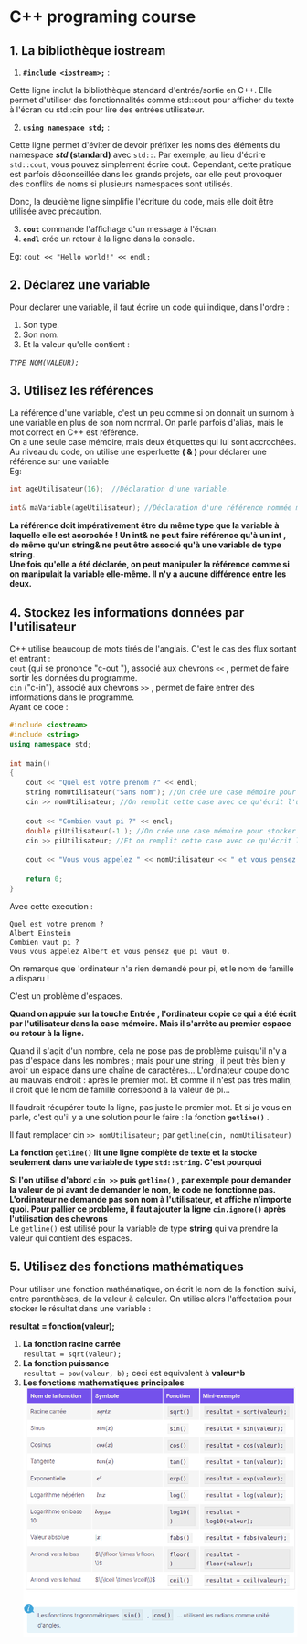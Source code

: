 # C++ programing course
## 1. La bibliothèque  iostream

1. **`#include <iostream>;`** :

Cette ligne inclut la bibliothèque standard d'entrée/sortie en C++. Elle permet d'utiliser des fonctionnalités comme std::cout pour afficher du texte à l'écran ou std::cin pour lire des entrées utilisateur.

2. **`using namespace std;`** :

Cette ligne permet d'éviter de devoir préfixer les noms des éléments du namespace **_std_ (standard)** avec `std::`. Par exemple, au lieu d'écrire `std::cout`, vous pouvez simplement écrire cout.
Cependant, cette pratique est parfois déconseillée dans les grands projets, car elle peut provoquer des conflits de noms si plusieurs namespaces sont utilisés.

Donc, la deuxième ligne simplifie l'écriture du code, mais elle doit être utilisée avec précaution.

3. **`cout`** commande l'affichage d'un message à l'écran.
4. **`endl`** crée un retour à la ligne dans la console.

Eg: `cout << "Hello world!" << endl;`

## 2. Déclarez une variable

Pour déclarer une variable, il faut écrire un code qui indique, dans l'ordre :

1. Son type.  
2. Son nom.  
3. Et la valeur qu'elle contient :

_`TYPE NOM(VALEUR);`_

## 3. Utilisez les références
La référence d'une variable, c'est un peu comme si on donnait un surnom à une variable en plus de son nom normal. On parle parfois d'alias, mais le mot correct en C++ est référence.  
On a une seule case mémoire, mais deux étiquettes qui lui sont accrochées.
Au niveau du code, on utilise une esperluette **( & )** pour déclarer une référence sur une variable  
Eg: 
```cpp
int ageUtilisateur(16);  //Déclaration d'une variable.

int& maVariable(ageUtilisateur); //Déclaration d'une référence nommée maVariable qui est accrochée à la variable ageUtilisateur
```
**La référence doit impérativement être du même type que la variable à laquelle elle est accrochée ! Un int&  ne peut faire référence qu'à un int  , de même qu'un string& ne peut être associé qu'à une variable de type string.  
Une fois qu'elle a été déclarée, on peut manipuler la référence comme si on manipulait la variable elle-même. Il n'y a aucune différence entre les deux.**
## 4. Stockez les informations données par l'utilisateur
C++ utilise beaucoup de mots tirés de l'anglais. C'est le cas des flux sortant et entrant :  
`cout`  (qui se prononce "c-out "), associé aux chevrons `<<`  , permet de faire sortir les données du programme.  
`cin` ("c-in"), associé aux chevrons `>>`  , permet de faire entrer des informations dans le programme.  
Ayant ce code :  
```cpp
#include <iostream>
#include <string>
using namespace std;

int main()
{
    cout << "Quel est votre prenom ?" << endl;
    string nomUtilisateur("Sans nom"); //On crée une case mémoire pour contenir une chaine de caractères
    cin >> nomUtilisateur; //On remplit cette case avec ce qu'écrit l'utilisateur

    cout << "Combien vaut pi ?" << endl;
    double piUtilisateur(-1.); //On crée une case mémoire pour stocker un nombre réel
    cin >> piUtilisateur; //Et on remplit cette case avec ce qu'écrit l'utilisateur
     
    cout << "Vous vous appelez " << nomUtilisateur << " et vous pensez que pi vaut " << piUtilisateur << "." << endl;

    return 0;
}
```
Avec cette execution : 
 ```
Quel est votre prenom ?
Albert Einstein
Combien vaut pi ?
Vous vous appelez Albert et vous pensez que pi vaut 0.
```

On remarque que 'ordinateur n'a rien demandé pour pi, et le nom de famille a disparu !

C'est un problème d'espaces.

**Quand on appuie sur la touche Entrée  , l'ordinateur copie ce qui a été écrit par l'utilisateur dans la case mémoire. Mais il s'arrête au premier espace ou retour à la ligne.**

Quand il s'agit d'un nombre, cela ne pose pas de problème puisqu'il n'y a pas d'espace dans les nombres ; mais pour une string  , il peut très bien y avoir un espace dans une chaîne de caractères… L'ordinateur coupe donc au mauvais endroit : après le premier mot. Et comme il n'est pas très malin, il croit que le nom de famille correspond à la valeur de pi…

Il faudrait récupérer toute la ligne, pas juste le premier mot. Et si je vous en parle, c'est qu'il y a une solution pour le faire : la fonction **`getline()`**  . 

Il faut remplacer cin `>> nomUtilisateur;` par `getline(cin, nomUtilisateur)` 

**La fonction `getline()` lit une ligne complète de texte et la stocke  seulement dans une variable de type `std::string`. C'est pourquoi**

**Si l'on utilise d'abord `cin >>` puis `getline()`  , par exemple pour demander la valeur de pi avant de demander le nom, le code ne fonctionne pas. L'ordinateur ne demande pas son nom à l'utilisateur, et affiche n'importe quoi.
Pour pallier ce problème, il faut ajouter la ligne `cin.ignore()`  après l'utilisation des chevrons**  
Le `getline()` est utilisé pour la variable de type **string** qui va prendre la valeur qui contient des espaces.
## 5. Utilisez des fonctions mathématiques
Pour utiliser une fonction mathématique, on écrit le nom de la fonction suivi, entre parenthèses, de la valeur à calculer. On utilise alors l'affectation pour stocker le résultat dans une variable :

**resultat = fonction(valeur);**
1. **La fonction racine carrée**  
`resultat = sqrt(valeur);`
2. **La fonction puissance**  
`resultat = pow(valeur, b);` ceci est equivalent à  **valeur^b**
1. **Les fonctions mathematiques principales**  
![Quelques fonctions mathematiques principales](quelques_fonctions_mathematiques_principales.png)
